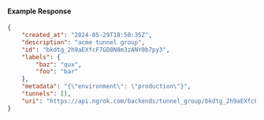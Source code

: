 <!-- Code generated for API Clients. DO NOT EDIT. -->

#### Example Response

```json
{
	"created_at": "2024-05-29T18:50:35Z",
	"description": "acme tunnel group",
	"id": "bkdtg_2h9aEXfcF7GD8N8m3zANY0b7py3",
	"labels": {
		"baz": "qux",
		"foo": "bar"
	},
	"metadata": "{\"environment\": \"production\"}",
	"tunnels": [],
	"uri": "https://api.ngrok.com/backends/tunnel_group/bkdtg_2h9aEXfcF7GD8N8m3zANY0b7py3"
}
```
